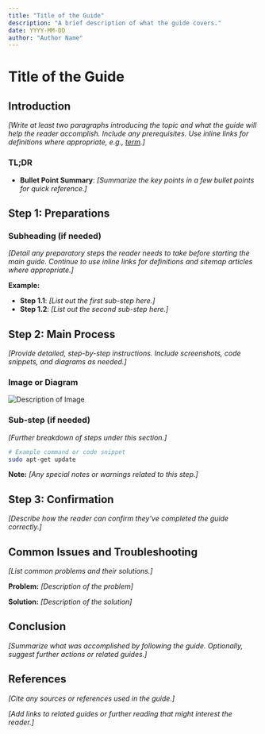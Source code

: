 ```yaml
---
title: "Title of the Guide"
description: "A brief description of what the guide covers."
date: YYYY-MM-DD
author: "Author Name"
---
```


# Title of the Guide

## Introduction

*[Write at least two paragraphs introducing the topic and what the guide will help the reader accomplish. Include any prerequisites. Use inline links for definitions where appropriate, e.g., [term](/definitions/term.md).]*

### TL;DR

- **Bullet Point Summary**: *[Summarize the key points in a few bullet points for quick reference.]*

## Step 1: Preparations

### Subheading (if needed)

*[Detail any preparatory steps the reader needs to take before starting the main guide. Continue to use inline links for definitions and sitemap articles where appropriate.]*

**Example:**

- **Step 1.1**: *[List out the first sub-step here.]*
- **Step 1.2**: *[List out the second sub-step here.]*

## Step 2: Main Process

*[Provide detailed, step-by-step instructions. Include screenshots, code snippets, and diagrams as needed.]*

### Image or Diagram

![Description of Image](/assets/YYYYMMDD_title_of_the_guide_img1.png)

### Sub-step (if needed)

*[Further breakdown of steps under this section.]*

```bash
# Example command or code snippet
sudo apt-get update
```

**Note:** *[Any special notes or warnings related to this step.]*

## Step 3: Confirmation

*[Describe how the reader can confirm they've completed the guide correctly.]*

## Common Issues and Troubleshooting

*[List common problems and their solutions.]*

**Problem:** *[Description of the problem]*

**Solution:** *[Description of the solution]*

## Conclusion

*[Summarize what was accomplished by following the guide. Optionally, suggest further actions or related guides.]*

## References

*[Cite any sources or references used in the guide.]*

*[Add links to related guides or further reading that might interest the reader.]*

<!-- Note on Definitions -->
<!-- Throughout this guide, link relevant terms to their definitions using inline Markdown links. -->
<!-- Format: [term](/definitions/term.md) -->
<!-- If a definition doesn't exist, create it in the definitions directory and link to it. -->